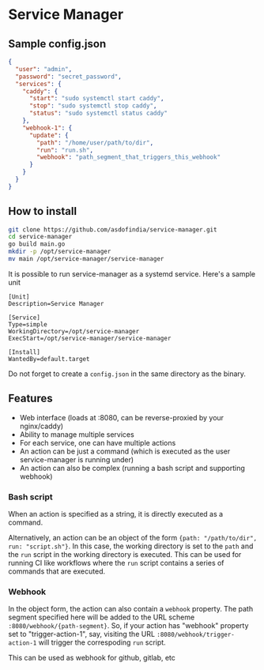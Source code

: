 # Service Manager


## Sample config.json

```json
{
  "user": "admin",
  "password": "secret_password",
  "services": {
    "caddy": {
      "start": "sudo systemctl start caddy",
      "stop": "sudo systemctl stop caddy",
      "status": "sudo systemctl status caddy"
    },
    "webhook-1": {
      "update": {
        "path": "/home/user/path/to/dir",
        "run": "run.sh",
        "webhook": "path_segment_that_triggers_this_webhook"
      }
    }
  }
}
```

## How to install

```bash
git clone https://github.com/asdofindia/service-manager.git
cd service-manager
go build main.go
mkdir -p /opt/service-manager
mv main /opt/service-manager/service-manager
```

It is possible to run service-manager as a systemd service. Here's a sample unit

```systemd
[Unit]
Description=Service Manager

[Service]
Type=simple
WorkingDirectory=/opt/service-manager
ExecStart=/opt/service-manager/service-manager

[Install]
WantedBy=default.target
```

Do not forget to create a `config.json` in the same directory as the binary.

## Features

* Web interface (loads at :8080, can be reverse-proxied by your nginx/caddy)
* Ability to manage multiple services
* For each service, one can have multiple actions
* An action can be just a command (which is executed as the user service-manager is running under)
* An action can also be complex (running a bash script and supporting webhook)

### Bash script

When an action is specified as a string, it is directly executed as a command.

Alternatively, an action can be an object of the form `{path: "/path/to/dir", run: "script.sh"}`. In this case, the working directory is set to the `path` and the `run` script in the working directory is executed. This can be used for running CI like workflows where the `run` script contains a series of commands that are executed.

### Webhook

In the object form, the action can also contain a `webhook` property. The path segment specified here will be added to the URL scheme `:8080/webhook/{path-segment}`. So, if your action has "webhook" property set to "trigger-action-1", say, visiting the URL `:8080/webhook/trigger-action-1` will trigger the correspoding `run` script.

This can be used as webhook for github, gitlab, etc
